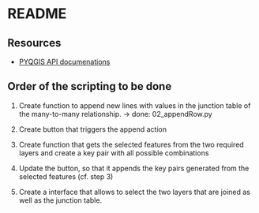 # README  

## Resources
- [PYQGIS API documenations](https://qgis.org/pyqgis/3.0/)

## Order of the scripting to be done  

1) Create function to append new lines with values in the junction table of the many-to-many relationship. -> done: 02_appendRow.py 

2) Create button that triggers the append action

3) Create function that gets the selected features from the two required layers and create a key pair with all possible combinations

4) Update the button, so that it appends the key pairs generated from the selected features (cf. step 3)

5) Create a interface that allows to select the two layers that are joined as well as the junction table.